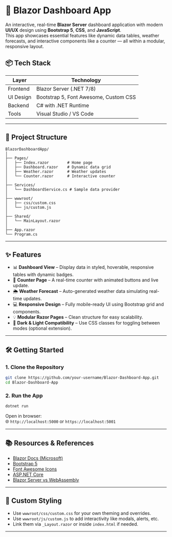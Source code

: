 
# 🚀 Blazor Dashboard App

An interactive, real-time **Blazor Server** dashboard application with modern **UI/UX** design using **Bootstrap 5**, **CSS**, and **JavaScript**.  
This app showcases essential features like dynamic data tables, weather forecasts, and interactive components like a counter — all within a modular, responsive layout.



## 📦 Tech Stack

| Layer      | Technology                          |
|------------|-------------------------------------|
| Frontend   | Blazor Server (.NET 7/8)            |
| UI Design  | Bootstrap 5, Font Awesome, Custom CSS |
| Backend    | C# with .NET Runtime                |
| Tools      | Visual Studio / VS Code             |

---

## 📁 Project Structure

```
BlazorDashboardApp/
│
├── Pages/
│   ├── Index.razor        # Home page
│   ├── Dashboard.razor    # Dynamic data grid
│   ├── Weather.razor      # Weather updates
│   └── Counter.razor      # Interactive counter
│
├── Services/
│   └── DashboardService.cs # Sample data provider
│
├── wwwroot/
│   ├── css/custom.css
│   └── js/custom.js
│
├── Shared/
│   └── MainLayout.razor
│
├── App.razor
└── Program.cs
```

---

## ✨ Features

- 📊 **Dashboard View** – Display data in styled, hoverable, responsive tables with dynamic badges.
- 🔢 **Counter Page** – A real-time counter with animated buttons and live update.
- 🌦 **Weather Forecast** – Auto-generated weather data simulating real-time updates.
- 💻 **Responsive Design** – Fully mobile-ready UI using Bootstrap grid and components.
- 💡 **Modular Razor Pages** – Clean structure for easy scalability.
- 🌙 **Dark & Light Compatibility** – Use CSS classes for toggling between modes (optional extension).

---

## 🛠️ Getting Started

### 1. Clone the Repository

```bash
git clone https://github.com/your-username/Blazor-Dashboard-App.git
cd Blazor-Dashboard-App
```

### 2. Run the App

```bash
dotnet run
```

Open in browser:  
🌐 `http://localhost:5000` or `https://localhost:5001`

---

## 📚 Resources & References

- [Blazor Docs (Microsoft)](https://learn.microsoft.com/en-us/aspnet/core/blazor/)
- [Bootstrap 5](https://getbootstrap.com/docs/5.3/getting-started/introduction/)
- [Font Awesome Icons](https://fontawesome.com/icons)
- [ASP.NET Core](https://learn.microsoft.com/en-us/aspnet/core/)
- [Blazor Server vs WebAssembly](https://learn.microsoft.com/en-us/aspnet/core/blazor/hosting-models)

---



## 🔧 Custom Styling

- Use `wwwroot/css/custom.css` for your own theming and overrides.
- Use `wwwroot/js/custom.js` to add interactivity like modals, alerts, etc.
- Link them via `_Layout.razor` or inside `index.html` if needed.

---
